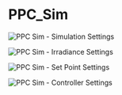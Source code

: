 # PPC_Sim

![PPC Sim - Simulation Settings](https://cloud.githubusercontent.com/assets/22216761/19877705/c3c2748e-9f9e-11e6-8ccc-38e148be91cd.png)

![PPC Sim - Irradiance Settings](https://cloud.githubusercontent.com/assets/22216761/19877703/c3bfab3c-9f9e-11e6-9aa0-7b5a3007918e.png)

![PPC Sim - Set Point Settings](https://cloud.githubusercontent.com/assets/22216761/19877704/c3c21ca0-9f9e-11e6-9836-8bcbb4010772.png)

![PPC Sim - Controller Settings](https://cloud.githubusercontent.com/assets/22216761/19877702/c3a9c7e0-9f9e-11e6-94e3-2c87b5314fa1.png)
